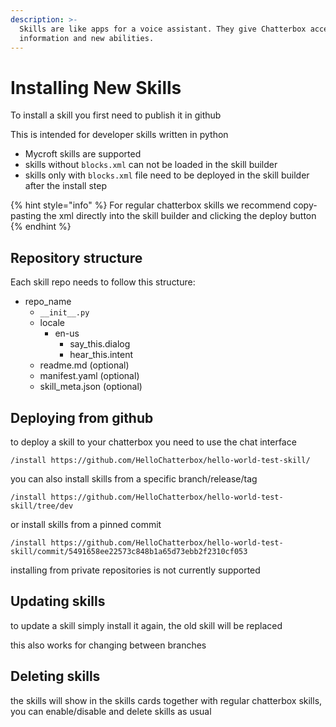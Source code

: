 ```yaml
---
description: >-
  Skills are like apps for a voice assistant. They give Chatterbox access to new
  information and new abilities.
---
```


# Installing New Skills

To install a skill you first need to publish it in github

This is intended for developer skills written in python

* Mycroft skills are supported
* skills without `blocks.xml` can not be loaded in the skill builder
* skills only with `blocks.xml` file need to be deployed in the skill builder after the install step

{% hint style="info" %}
For regular chatterbox skills we recommend copy-pasting the xml directly into the skill builder and clicking the deploy button
{% endhint %}

## Repository structure

Each skill repo needs to follow this structure:

* repo\_name
  * `__init__.py`
  * locale
    * en-us
      * say\_this.dialog
      * hear\_this.intent
  * readme.md        \(optional\)
  * manifest.yaml   \(optional\)
  * skill\_meta.json  \(optional\)

## Deploying from github

to deploy a skill to your chatterbox you need to use the chat interface

```text
/install https://github.com/HelloChatterbox/hello-world-test-skill/
```

you can also install skills from a specific branch/release/tag

```text
/install https://github.com/HelloChatterbox/hello-world-test-skill/tree/dev
```

or install skills from a pinned commit

```text
/install https://github.com/HelloChatterbox/hello-world-test-skill/commit/5491658ee22573c848b1a65d73ebb2f2310cf053
```

installing from private repositories is not currently supported

## Updating skills

to update a skill simply install it again, the old skill will be replaced

this also works for changing between branches

## Deleting skills

the skills will show in the skills cards together with regular chatterbox skills, you can enable/disable and delete skills as usual

